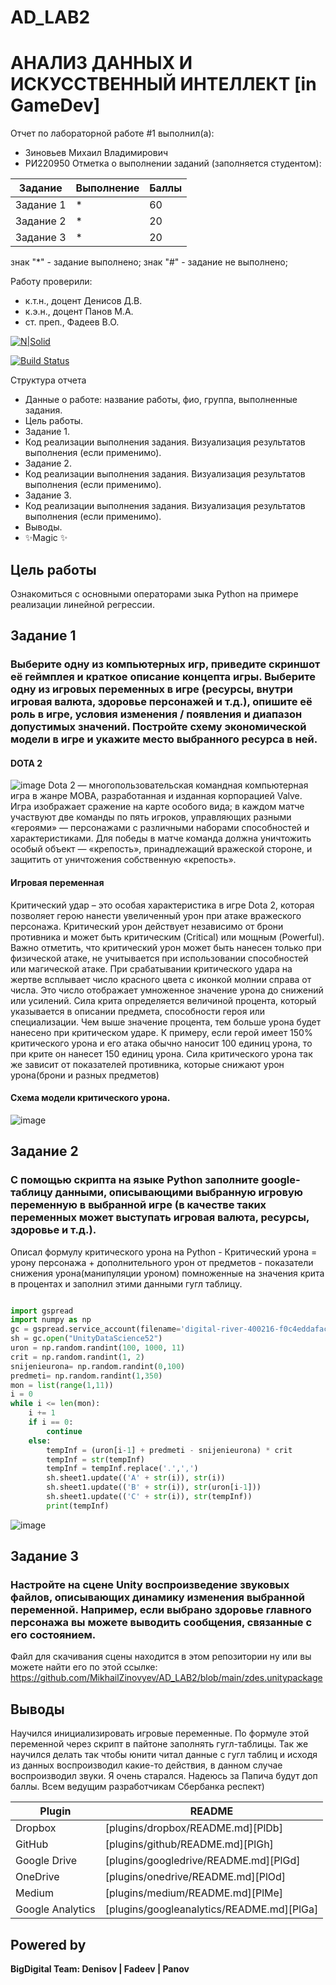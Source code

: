 # AD_LAB2
# АНАЛИЗ ДАННЫХ И ИСКУССТВЕННЫЙ ИНТЕЛЛЕКТ [in GameDev]
Отчет по лабораторной работе #1 выполнил(а):
- Зиновьев Михаил Владимирович
- РИ220950
Отметка о выполнении заданий (заполняется студентом):

| Задание | Выполнение | Баллы |
| ------ | ------ | ------ |
| Задание 1 | * | 60 |
| Задание 2 | * | 20 |
| Задание 3 | * | 20 |

знак "*" - задание выполнено; знак "#" - задание не выполнено;

Работу проверили:
- к.т.н., доцент Денисов Д.В.
- к.э.н., доцент Панов М.А.
- ст. преп., Фадеев В.О.

[![N|Solid](https://cldup.com/dTxpPi9lDf.thumb.png)](https://nodesource.com/products/nsolid)

[![Build Status](https://travis-ci.org/joemccann/dillinger.svg?branch=master)](https://travis-ci.org/joemccann/dillinger)

Структура отчета

- Данные о работе: название работы, фио, группа, выполненные задания.
- Цель работы.
- Задание 1.
- Код реализации выполнения задания. Визуализация результатов выполнения (если применимо).
- Задание 2.
- Код реализации выполнения задания. Визуализация результатов выполнения (если применимо).
- Задание 3.
- Код реализации выполнения задания. Визуализация результатов выполнения (если применимо).
- Выводы.
- ✨Magic ✨

## Цель работы
Ознакомиться с основными операторами зыка Python на примере реализации линейной регрессии.

## Задание 1
### Выберите одну из компьютерных игр, приведите скриншот её геймплея и краткое описание концепта игры. Выберите одну из игровых переменных в игре (ресурсы, внутри игровая валюта, здоровье персонажей и т.д.), опишите её роль в игре, условия изменения / появления и диапазон допустимых значений. Постройте схему экономической модели в игре и укажите место выбранного ресурса в ней.


#### DOTA 2
![image](https://github.com/MikhailZinovyev/AD_LAB2/assets/128982585/ee3920b7-9af9-43ed-9515-15f3b109821e)
Dota 2 — многопользовательская командная компьютерная игра в жанре MOBA, разработанная и изданная корпорацией Valve. Игра изображает сражение на карте особого вида; в каждом матче участвуют две команды по пять игроков, управляющих разными «героями» — персонажами с различными наборами способностей и характеристиками. Для победы в матче команда должна уничтожить особый объект — «крепость», принадлежащий вражеской стороне, и защитить от уничтожения собственную «крепость».
#### Игровая переменная
Критический удар – это особая характеристика в игре Dota 2, которая позволяет герою нанести увеличенный урон при атаке вражеского персонажа. Критический урон действует независимо от брони противника и может быть критическим (Critical) или мощным (Powerful). Важно отметить, что критический урон может быть нанесен только при физической атаке, не учитывается при использовании способностей или магической атаке.
При срабатывании критического удара на жертве всплывает число красного цвета с иконкой молнии справа от числа. Это число отображает умноженное значение урона до снижений или усилений.
Сила крита определяется величиной процента, который указывается в описании предмета, способности героя или специализации. Чем выше значение процента, тем больше урона будет нанесено при критическом ударе. К примеру, если герой имеет 150% критического урона и его атака обычно наносит 100 единиц урона, то при крите он нанесет 150 единиц урона.
Сила критического урона так же зависит от показателей противника, которые снижают урон урона(брони и разных предметов)
#### Схема модели критического урона.
![image](https://github.com/MikhailZinovyev/AD_LAB2/assets/128982585/6caad567-896c-4c05-b5ba-fc9230468bcd)

## Задание 2
### С помощью скрипта на языке Python заполните google-таблицу данными, описывающими выбранную игровую переменную в выбранной игре (в качестве таких переменных может выступать игровая валюта, ресурсы, здоровье и т.д.). 

Описал формулу критического урона на Python - Критический урона = урону персонажа + дополнительного урон от предметов - показатели снижения урона(манипуляции уроном) помноженные на значения крита в процентах
и заполнил этими данными гугл таблицу.

```py

import gspread
import numpy as np
gc = gspread.service_account(filename='digital-river-400216-f0c4eddafac7.json')
sh = gc.open("UnityDataScience52")
uron = np.random.randint(100, 1000, 11)
crit = np.random.randint(1, 2)
snijenieurona= np.random.randint(0,100)
predmeti= np.random.randint(1,350)
mon = list(range(1,11))
i = 0
while i <= len(mon):
    i += 1
    if i == 0:
        continue
    else:
        tempInf = (uron[i-1] + predmeti - snijenieurona) * crit
        tempInf = str(tempInf)
        tempInf = tempInf.replace('.',',')
        sh.sheet1.update(('A' + str(i)), str(i))
        sh.sheet1.update(('B' + str(i)), str(uron[i-1]))
        sh.sheet1.update(('C' + str(i)), str(tempInf))
        print(tempInf)

```
![image](https://github.com/MikhailZinovyev/AD_LAB2/assets/128982585/08e1d5cd-4d35-4442-91c2-1bdd98b74707)

## Задание 3
### Настройте на сцене Unity воспроизведение звуковых файлов, описывающих динамику изменения выбранной переменной. Например, если выбрано здоровье главного персонажа вы можете выводить сообщения, связанные с его состоянием.
Файл для скачивания сцены находится в этом репозитории ну или вы можете найти его по этой ссылке: https://github.com/MikhailZinovyev/AD_LAB2/blob/main/zdes.unitypackage




## Выводы

Научился инициализировать игровые переменные. По формуле этой переменной через скрипт в пайтоне заполнять гугл-таблицы. Так же научился делать так чтобы юнити читал данные с гугл таблиц и исходя из данных воспроизводил какие-то действия, в данном случае воспроизводил звуки.
Я очень старался. Надеюсь за Папича будут доп баллы. Всем ведущим разработчикам Сбербанка респект)

| Plugin | README |
| ------ | ------ |
| Dropbox | [plugins/dropbox/README.md][PlDb] |
| GitHub | [plugins/github/README.md][PlGh] |
| Google Drive | [plugins/googledrive/README.md][PlGd] |
| OneDrive | [plugins/onedrive/README.md][PlOd] |
| Medium | [plugins/medium/README.md][PlMe] |
| Google Analytics | [plugins/googleanalytics/README.md][PlGa] |



## Powered by

**BigDigital Team: Denisov | Fadeev | Panov**
